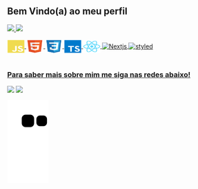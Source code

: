 ## Bem Vindo(a) ao meu perfil

<div>
  <a href="https://github.com/Pereirajhon">
  <img height="180em" src="https://github-readme-stats.vercel.app/api?username=Pereirajhon&show_icons=true&theme=tokyonight&include_all_commits=true&count_private=true"
   />
    
  <img height="180em" src="https://github-readme-stats.vercel.app/api/top-langs/?username=Pereirajhon&layout=compact&langs_count=6&theme=tokyonight"/>
</div>
<div style="display: inline_block"><br>
  <img align="center" alt="Js" height="30" width="40" src="https://raw.githubusercontent.com/devicons/devicon/master/icons/javascript/javascript-plain.svg">
  <img align="center" alt="HTML" height="30" width="40" src="https://raw.githubusercontent.com/devicons/devicon/master/icons/html5/html5-original.svg">
  <img align="center" alt="CSS" height="30" width="40" src="https://raw.githubusercontent.com/devicons/devicon/master/icons/css3/css3-original.svg">
  <img align="center" alt="typescript" height="30" width="40" src="https://raw.githubusercontent.com/devicons/devicon/master/icons/typescript/typescript-original.svg">
  <img align="center" alt="Reactjs" height="30" width="40" src="https://raw.githubusercontent.com/devicons/devicon/master/icons/react/react-original.svg">
  <img align="center" alt="Nextjs" height="30" width="40" src="https://raw.githubusercontent.com/devicons/devicon/master/icons/next/next-original.svg">
  <img align="center" alt="styled" height="30" width="40" src="https://raw.githubusercontent.com/devicons/devicon/master/icons/styled-component/styled-component-original.svg">
</div>
 
 <br>
 
  ### Para saber mais sobre mim me siga nas redes abaixo!
 
<div> 
  <a href = "mailto:jvpereira1010@gmail.com"><img src="https://img.shields.io/badge/-Gmail-%23333?style=for-the-badge&logo=gmail&logoColor=white" target="_blank"></a>
  <a href="https://www.linkedin.com/in/jo%C3%A3o-vitor-pereira-57b40a218/" target="_blank"><img src="https://img.shields.io/badge/-LinkedIn-%230077B5?style=for-the-badge&logo=linkedin&logoColor=white" target="_blank"></a> 
 
  ![Snake animation](https://github.com/Pereirajhon/Pereirajhon/blob/output/github-contribution-grid-snake.svg)

</div>
